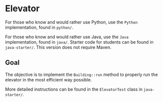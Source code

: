# Elevator

For those who know and would rather use Python, use the `Python`
implementation, found in `python/`.

For those who know and would rather use Java, use the `Java`
implementation, found in `java/`. Starter code for students can be found
in `java-starter/`. This version does not require Maven.

## Goal

The objective is to implement the `Building::run` method to properly run
the elevator in the most efficient way possible.

More detailed instructions can be found in the `ElevatorTest` class in
`java-starter/`.
